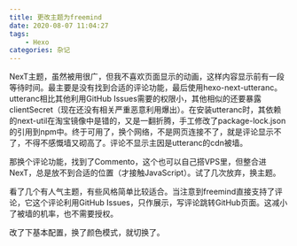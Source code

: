 ```yaml
---
title: 更改主题为freemind
date: 2020-08-07 11:04:27
tags:
    - Hexo
categories: 杂记
---
```


NexT主题，虽然被用很广，但我不喜欢页面显示的动画，这样内容显示前有一段等待时间。最主要是没有找到合适的评论功能，最后使用hexo-next-utteranc。utteranc相比其他利用GitHub Issues需要的权限小，其他相似的还要暴露clientSecret（现在还没有相关严重恶意利用爆出）。在安装utteranc时，其依赖的next-util在淘宝镜像中是错的，又是一翻折腾，手工修改了package-lock.json的引用到npm中。终于可用了，换个网络，不是网页连接不了，就是评论显示不了，不得不感慨墙又砌高了。评论不显示主因是utteranc的cdn被墙。

那换个评论功能，找到了Commento，这个也可以自己搭VPS里，但整合进NexT，总是放不到合适的位置（才接触JavaScript）。试了几次放弃，换主题。

看了几个有人气主题，有些风格简单比较适合。当注意到freemind直接支持了评论，它这个评论利用GitHub Issues，只作展示，写评论跳转GitHub页面。这减小了被墙的机率，也不需要授权。

改了下基本配置，换了颜色模式，就切换了。

